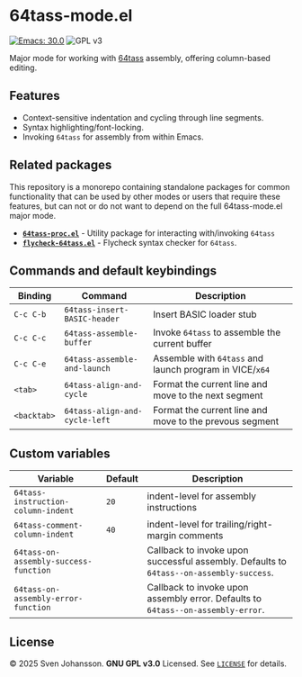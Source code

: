 
# 64tass-mode.el

[![Emacs: 30.0](https://img.shields.io/badge/Emacs-30.0-blue.svg)](https://www.gnu.org/software/emacs/)
![GPL v3](https://img.shields.io/badge/license-GPL_v3-green.svg)

Major mode for working with [64tass](https://github.com/irmen/64tass) assembly, offering column-based editing.

## Features

- Context-sensitive indentation and cycling through line segments.
- Syntax highlighting/font-locking.
- Invoking `64tass` for assembly from within Emacs.

## Related packages

This repository is a monorepo containing standalone packages for common functionality that
can be used by other modes or users that require these features, but can not or do not want to
depend on the full 64tass-mode.el major mode.

- [**`64tass-proc.el`**](packages/64tass-proc.el/README.md) - Utility package for interacting with/invoking `64tass`
- [**`flycheck-64tass.el`**](packages/flycheck-64tass.el/README.md) - Flycheck syntax checker for `64tass`.

## Commands and default keybindings

| Binding     | Command                       | Description                                             |
|-------------|-------------------------------|---------------------------------------------------------|
| `C-c C-b`   | `64tass-insert-BASIC-header`  | Insert BASIC loader stub                                |
| `C-c C-c`   | `64tass-assemble-buffer`      | Invoke `64tass` to assemble the current buffer          |
| `C-c C-e`   | `64tass-assemble-and-launch`  | Assemble with `64tass` and launch program in VICE/`x64` |
| `<tab>`     | `64tass-align-and-cycle`      | Format the current line and move to the next segment    |
| `<backtab>` | `64tass-align-and-cycle-left` | Format the current line and move to the prevous segment |


## Custom variables

| Variable                              | Default | Description                                                                             |
|---------------------------------------|---------|-----------------------------------------------------------------------------------------|
| `64tass-instruction-column-indent`    | `20`    | indent-level for assembly instructions                                                  |
| `64tass-comment-column-indent`        | `40`    | indent-level for trailing/right-margin comments                                         |
| `64tass-on-assembly-success-function` | <fn>    | Callback to invoke upon successful assembly. Defaults to `64tass--on-assembly-success`. |
| `64tass-on-assembly-error-function`   | <fn>    | Callback to invoke upon assembly error. Defaults to `64tass--on-assembly-error`.        |

## License

© 2025 Sven Johansson. **GNU GPL v3.0** Licensed. See [`LICENSE`](LICENSE) for details.
